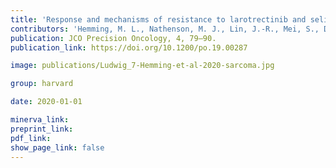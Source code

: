 ```yaml
---
title: 'Response and mechanisms of resistance to larotrectinib and selitrectinib in metastatic undifferentiated sarcoma harboring oncogenic fusion of NTRK1.'
contributors: 'Hemming, M. L., Nathenson, M. J., Lin, J.-R., Mei, S., Du, Z., Malik, K., Marino-Enriquez, A., Jagannathan, J. P., Sorger, P. K., Bertagnolli, M., Sicinska, E., Demetri, G. D., & Santagata, S. (2020).'
publication: JCO Precision Oncology, 4, 79–90.
publication_link: https://doi.org/10.1200/po.19.00287

image: publications/Ludwig_7-Hemming-et-al-2020-sarcoma.jpg

group: harvard

date: 2020-01-01

minerva_link:
preprint_link:
pdf_link:
show_page_link: false
---
```

